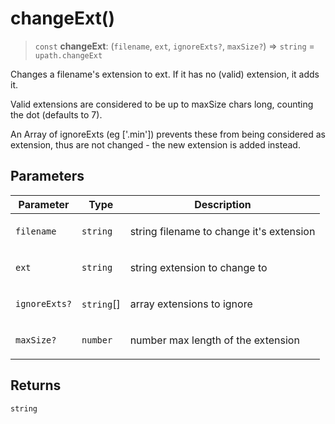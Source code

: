 # changeExt()

> `const` **changeExt**: (`filename`, `ext`, `ignoreExts?`, `maxSize?`) => `string` = `upath.changeExt`

Changes a filename's extension to ext. If it has no (valid) extension, it adds it.

Valid extensions are considered to be up to maxSize chars long, counting the dot (defaults to 7).

An Array of ignoreExts (eg ['.min']) prevents these from being considered as extension, thus are not changed - the new extension is added instead.

## Parameters

<table>
<thead>
<tr>
<th>Parameter</th>
<th>Type</th>
<th>Description</th>
</tr>
</thead>
<tbody>
<tr>
<td>

`filename`

</td>
<td>

`string`

</td>
<td>

string filename to change it's extension

</td>
</tr>
<tr>
<td>

`ext`

</td>
<td>

`string`

</td>
<td>

string extension to change to

</td>
</tr>
<tr>
<td>

`ignoreExts?`

</td>
<td>

`string`[]

</td>
<td>

array extensions to ignore

</td>
</tr>
<tr>
<td>

`maxSize?`

</td>
<td>

`number`

</td>
<td>

number max length of the extension

</td>
</tr>
</tbody>
</table>

## Returns

`string`
